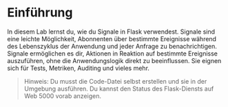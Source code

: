 # Einführung

In diesem Lab lernst du, wie du Signale in Flask verwendest. Signale sind eine leichte Möglichkeit, Abonnenten über bestimmte Ereignisse während des Lebenszyklus der Anwendung und jeder Anfrage zu benachrichtigen. Signale ermöglichen es dir, Aktionen in Reaktion auf bestimmte Ereignisse auszuführen, ohne die Anwendungslogik direkt zu beeinflussen. Sie eignen sich für Tests, Metriken, Auditing und vieles mehr.

> Hinweis: Du musst die Code-Datei selbst erstellen und sie in der Umgebung ausführen. Du kannst den Status des Flask-Diensts auf Web 5000 vorab anzeigen.
